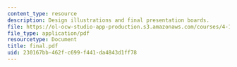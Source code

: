 ```yaml
---
content_type: resource
description: Design illustrations and final presentation boards.
file: https://ol-ocw-studio-app-production.s3.amazonaws.com/courses/4-131b-architectural-design-level-ii-material-and-tectonic-transformations-the-herreshoff-museum-fall-2003/230167bb462fc699f441da4843d1ff78_final.pdf
file_type: application/pdf
resourcetype: Document
title: final.pdf
uid: 230167bb-462f-c699-f441-da4843d1ff78
---
```

